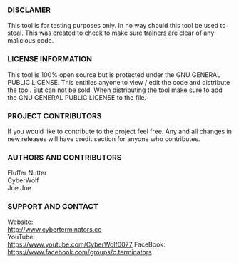 ### DISCLAMER
This tool is for testing purposes only. In no way should this tool be used to steal. This was created to check to make sure trainers are clear of any malicious code.

### LICENSE INFORMATION
This tool is 100% open source but is protected under the GNU GENERAL PUBLIC LICENSE. This entitles anyone to view / edit the code and distribute the tool. But can not be sold. When distributing the tool make sure to add the GNU GENERAL PUBLIC LICENSE to the file.

### PROJECT CONTRIBUTORS
If you would like to contribute to the project feel free. Any and all changes in new releases will have credit section for anyone who contributes.

### AUTHORS AND CONTRIBUTORS
Fluffer Nutter <br>
CyberWolf <br>
Joe Joe

### SUPPORT AND CONTACT
Website: <br> http://www.cyberterminators.co <br>
YouTube: <br> https://www.youtube.com/CyberWolf0077
FaceBook: <br> https://www.facebook.com/groups/c.terminators

